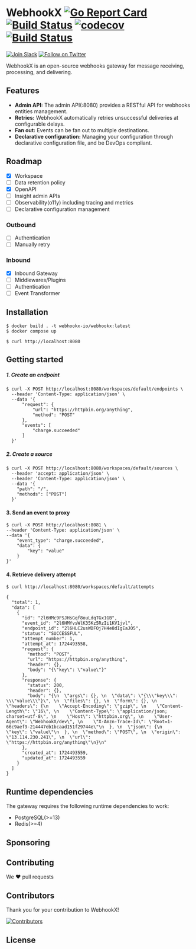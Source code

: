 # WebhookX [![Go Report Card](https://goreportcard.com/badge/github.com/webhookx-io/webhookx)](https://goreportcard.com/report/github.com/webhookx-io/webhookx) [![Build Status](https://github.com/webhookx-io/webhookx/actions/workflows/test.yml/badge.svg)](https://github.com/webhookx-io/webhookx/actions/workflows/test.yml) [![codecov](https://codecov.io/gh/webhookx-io/webhookx/graph/badge.svg?token=O4AQNRBJRF)](https://codecov.io/gh/webhookx-io/webhookx) [![Build Status](https://github.com/webhookx-io/webhookx/actions/workflows/lint.yml/badge.svg)](https://github.com/webhookx-io/webhookx/actions/workflows/lint.yml)

[![Join Slack](https://img.shields.io/badge/Slack-4285F4?logo=slack&logoColor=white)](https://join.slack.com/t/webhookx/shared_invite/zt-2o4b6hv45-mWm6_WUcQP9qEf1nOxhrrg)
[![Follow on Twitter](https://img.shields.io/badge/twitter-1DA1F2?logo=twitter&logoColor=white)](https://twitter.com/webhookx)

WebhookX is an open-source webhooks gateway for message receiving, processing, and delivering.


## Features

- **Admin API:** The admin API(:8080) provides a RESTful API for webhooks entities management.
- **Retries:** WebhookX automatically retries unsuccessful deliveries at configurable delays.
- **Fan out:** Events can be fan out to multiple destinations.
- **Declarative configuration:**  Managing your configuration through declarative configuration file, and be DevOps compliant.

## Roadmap

- [x] Workspace
- [ ] Data retention policy
- [x] OpenAPI
- [ ] Insight admin APIs
- [ ] Observability(o11y) including tracing and metrics
- [ ] Declarative configuration management

### Outbound

- [ ] Authentication
- [ ] Manually retry

### Inbound

- [x] Inbound Gateway
- [ ] Middlewares/Plugins
- [ ] Authentication
- [ ] Event Transformer

## Installation

```shell
$ docker build . -t webhookx-io/webhookx:latest
$ docker compose up
```

```shell
$ curl http://localhost:8080
```


## Getting started

##### 1. Create an endpoint

```
$ curl -X POST http://localhost:8080/workspaces/default/endpoints \
  --header 'Content-Type: application/json' \
  --data '{
      "request": {
          "url": "https://httpbin.org/anything",
          "method": "POST"
      },
      "events": [
          "charge.succeeded"
      ]
  }'
```

##### 2. Create a source

```
$ curl -X POST http://localhost:8080/workspaces/default/sources \
  --header 'accept: application/json' \
  --header 'Content-Type: application/json' \
  --data '{
    "path": "/",
    "methods": ["POST"]
  }'
```

#### 3. Send an event to proxy

```
$ curl -X POST http://localhost:8081 \
--header 'Content-Type: application/json' \
--data '{
    "event_type": "charge.succeeded",
    "data": {
        "key": "value"
    }
}'
```

#### 4. Retrieve delivery attempt

```
$ curl http://localhost:8080/workspaces/default/attempts

{
  "total": 1,
  "data": [
    {
      "id": "2l6HMc9FSJHsGqf8ouLdqTGx1GB",
      "event_id": "2l6HMYvsWlK35Kz5RzIi1KV1jvl",
      "endpoint_id": "2l6HLC2usWDFOj7H4e8dIgEaJO5",
      "status": "SUCCESSFUL",
      "attempt_number": 1,
      "attempt_at": 1724493558,
      "request": {
        "method": "POST",
        "url": "https://httpbin.org/anything",
        "header": {},
        "body": "{\"key\": \"value\"}"
      },
      "response": {
        "status": 200,
        "header": {},
        "body": "{\n  \"args\": {}, \n  \"data\": \"{\\\"key\\\": \\\"value\\\"}\", \n  \"files\": {}, \n  \"form\": {}, \n  \"headers\": {\n    \"Accept-Encoding\": \"gzip\", \n    \"Content-Length\": \"16\", \n    \"Content-Type\": \"application/json; charset=utf-8\", \n    \"Host\": \"httpbin.org\", \n    \"User-Agent\": \"WebhookX/dev\", \n    \"X-Amzn-Trace-Id\": \"Root=1-66c9aef9-214447eb1bcaad151f29744e\"\n  }, \n  \"json\": {\n    \"key\": \"value\"\n  }, \n  \"method\": \"POST\", \n  \"origin\": \"13.114.230.241\", \n  \"url\": \"https://httpbin.org/anything\"\n}\n"
      },
      "created_at": 1724493559,
      "updated_at": 1724493559
    }
  ]
}
```

## Runtime dependencies

The gateway requires the following runtime dependencies to work:

- PostgreSQL(>=13)
- Redis(>=4)

## Sponsoring

## Contributing

We ❤️ pull requests

## Contributors

Thank you for your contribution to WebhookX!

[![Contributors](https://contrib.rocks/image?repo=webhookx-io/webhookx)](https://github.com/webhookx-io/webhookx/graphs/contributors)

## License
